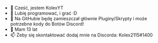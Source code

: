- 👋 Cześć, jestem KolexYT
- 👀 Lubię programować, i grać :D
- 🌱 Na GitHubie będę zamieszczał głównie Pluginy/Skrypty i może potrzebne kody do Botów Discord!
- 💞️ Mam 13 lat
- 📫 Żeby się skontaktować dodaj mnie na Discorda: Kolex2115#1400
